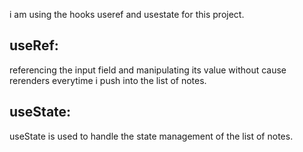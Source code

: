 i am using the hooks useref and usestate for this project.

## useRef:

referencing the input field and manipulating its value without cause rerenders everytime i push into the list of notes.

## useState:

useState is used to handle the state management of the list of notes.
